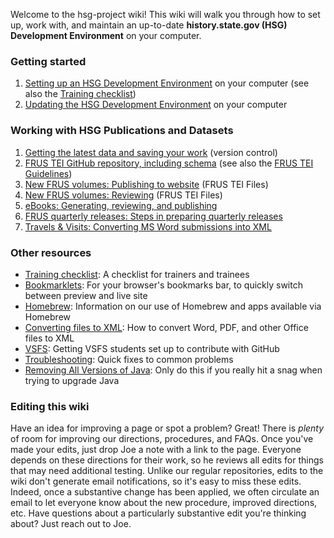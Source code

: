 Welcome to the hsg-project wiki!  This wiki will walk you through how to set up, work with, and maintain an up-to-date **history.state.gov (HSG) Development Environment** on your computer.

### Getting started

1. [Setting up an HSG Development Environment](setup) on your computer (see also the [Training checklist](training-checklist))
1. [Updating the HSG Development Environment](https://github.com/HistoryAtState/hsg-project/wiki/setup#updating-from-an-old-setup) on your computer

### Working with HSG Publications and Datasets

1. [Getting the latest data and saving your work](version-control) (version control)
1. [FRUS TEI GitHub repository, including schema](https://github.com/historyatstate/frus) (see also the [FRUS TEI Guidelines](http://static.history.state.gov/temp/frus-tei-guidelines.html))
1. [New FRUS volumes: Publishing to website](publishing-new-volumes-to-website) (FRUS TEI Files)
1. [New FRUS volumes: Reviewing](reviewing-frus-tei) (FRUS TEI Files)
1. [eBooks: Generating, reviewing, and publishing](ebooks)
1. [FRUS quarterly releases: Steps in preparing quarterly releases](quarterly-releases)
1. [Travels & Visits: Converting MS Word submissions into XML](preparing-travels-and-visits)

### Other resources

* [Training checklist](training-checklist): A checklist for trainers and trainees
* [Bookmarklets](bookmarklets): For your browser's bookmarks bar, to quickly switch between preview and live site
* [Homebrew](homebrew): Information on our use of Homebrew and apps available via Homebrew
* [Converting files to XML](converting-files-to-xml): How to convert Word, PDF, and other Office files to XML
* [VSFS](vsfs): Getting VSFS students set up to contribute with GitHub
* [Troubleshooting](troubleshooting): Quick fixes to common problems
* [Removing All Versions of Java](removing-all-versions-of-java): Only do this if you really hit a snag when trying to upgrade Java

### Editing this wiki

Have an idea for improving a page or spot a problem? Great! There is *plenty* of room for improving our directions, procedures, and FAQs. Once you've made your edits, just drop Joe a note with a link to the page. Everyone depends on these directions for their work, so he reviews all edits for things that may need additional testing. Unlike our regular repositories, edits to the wiki don't generate email notifications, so it's easy to miss these edits. Indeed, once a substantive change has been applied, we often circulate an email to let everyone know about the new procedure, improved directions, etc. Have questions about a particularly substantive edit you're thinking about? Just reach out to Joe.